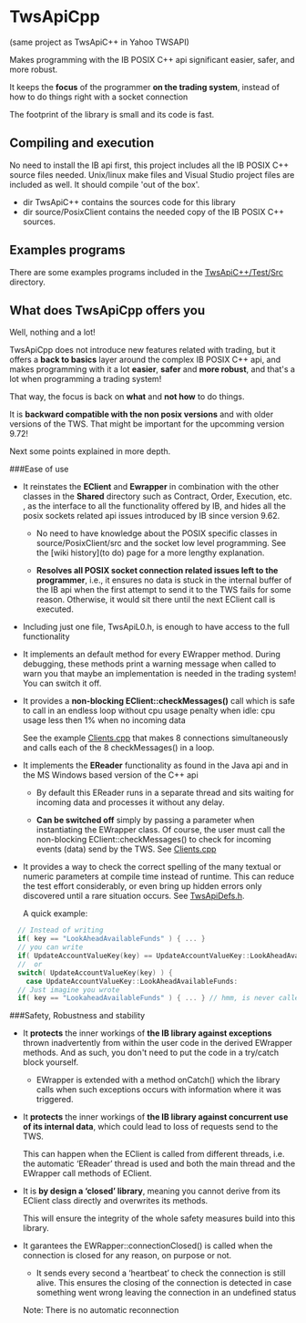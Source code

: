 # TwsApiCpp
(same project as TwsApiC++ in Yahoo TWSAPI)

Makes programming with the IB POSIX C++ api significant easier, safer, and more robust.

It keeps the **focus** of the programmer **on the trading system**, instead of how to do things right with a socket connection

The footprint of the library is small and its code is fast. 

## Compiling and execution
No need to install the IB api first, this project includes all the IB POSIX C++ source files needed. Unix/linux make files and Visual Studio project files are included as well. It should compile 'out of the box'.

* dir TwsApiC++ contains the sources code for this library
* dir source/PosixClient contains the needed copy of the IB POSIX C++ sources.

## Examples programs
There are some examples programs included in the [TwsApiC++/Test/Src](https://github.com/JanBoonen/TwsApiCpp/tree/master/TwsApiC%2B%2B/Test/Src) directory.


## What does TwsApiCpp offers you

Well, nothing and a lot!

TwsApiCpp does not introduce new features related with trading, but it offers a **back to basics** layer around the complex IB POSIX C++ api, and makes programming with it a lot **easier**, **safer** and **more robust**, and that's a lot when programming a trading system!

That way, the focus is back on **what** and **not how** to do things.

It is **backward compatible with the non posix versions** and with older versions of the TWS. That might be important for the upcomming version 9.72!

Next some points explained in more depth.

###Ease of use
* It reinstates the **EClient** and **Ewrapper** in combination with the other classes in the **Shared** directory such as Contract, Order, Execution, etc. , as the interface to all the functionality offered by IB, and hides all the posix sockets related api issues introduced by IB since version 9.62.

  - No need to have knowledge about the POSIX specific classes in source/PosixClient/src and the socket low level programming. See the [wiki history](to do) page for a more lengthy explanation.

  - **Resolves all POSIX socket connection related issues left to the programmer**, i.e., it ensures no data is stuck in the internal buffer of the IB api when the first attempt to send it to the TWS fails for some reason. Otherwise, it would sit there until the next EClient call is executed.

* Including just one file, TwsApiL0.h,  is enough to have access to the full functionality

* It implements an default method for every EWrapper method. During debugging, these methods print a warning message when called to warn you that maybe an implementation is needed in the trading system! You can switch it off.

* It provides a **non-blocking EClient::checkMessages()** call which is safe to call in an endless loop without cpu usage penalty when idle: cpu usage less then 1% when no incoming data

  See the example [Clients.cpp](https://github.com/JanBoonen/TwsApiCpp/blob/master/TwsApiC++/Test/Src/Clients.cpp) that makes 8 connections simultaneously and calls each of the 8 checkMessages() in a loop.
  
* It implements the **EReader** functionality as found in the Java api and in the MS Windows based version of the C++ api

  - By default this EReader runs in a separate thread and sits waiting for incoming data and processes it without any delay.

  - **Can be switched off** simply by passing a parameter when instantiating the EWrapper class. Of course, the user must call the non-blocking EClient::checkMessages() to check for incoming events (data) send by the TWS. See [Clients.cpp](https://github.com/JanBoonen/TwsApiCpp/blob/master/TwsApiC++/Test/Src/Clients.cpp)

* It provides a way to check the correct spelling of the many textual or numeric parameters at compile time instead of runtime. This can reduce the test effort considerably, or even bring up hidden errors only discovered until a rare situation occurs. See [TwsApiDefs.h](https://github.com/JanBoonen/TwsApiCpp/blob/master/TwsApiC++/Api/TwsApiDefs.h).

  A quick example:
```C++
  // Instead of writing
  if( key == "LookAheadAvailableFunds" ) { ... }
  // you can write 
  if( UpdateAccountValueKey(key) == UpdateAccountValueKey::LookAheadAvailableFunds ) { ... }
  //  or
  switch( UpdateAccountValueKey(key) ) {
    case UpdateAccountValueKey::LookAheadAvailableFunds:
  // Just imagine you wrote
  if( key == "LookaheadAvailableFunds" ) { ... } // hmm, is never called
```

###Safety, Robustness and stability
* It **protects** the inner workings of **the IB library against exceptions** thrown inadvertently from within the user code in the derived EWrapper methods. And as such, you don't need to put the code in a try/catch block yourself.

  - EWrapper is extended with a method onCatch() which the library calls when such exceptions occurs with information where it was triggered.

* It **protects** the inner workings of **the IB library against concurrent use of its internal data**, which could lead to loss of requests send to the TWS.

  This can happen when the EClient is called from different threads, i.e. the automatic ‘EReader’ thread is used and both the main thread and the EWrapper call methods of EClient.

* It is **by design a ‘closed’ library**, meaning you cannot derive from its EClient class directly and overwrites its methods.

  This will ensure the integrity of the whole safety measures build into this library.

* It garantees the EWRapper::connectionClosed() is called when the connection is closed for any reason, on purpose or not.

    - It sends every second a ‘heartbeat’ to check the connection is still alive. This ensures the closing of the connection is detected in case something went wrong leaving the connection in an undefined status

  Note: There is no automatic reconnection
  
